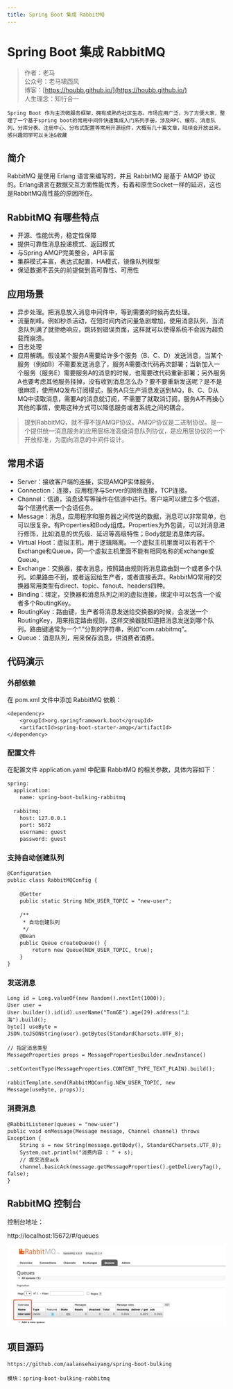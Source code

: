```yaml
---
title: Spring Boot 集成 RabbitMQ
---
```


# Spring Boot 集成 RabbitMQ

> 作者：老马
> <br/>公众号：老马啸西风
> <br/> 博客：[https://houbb.github.io/](https://houbb.github.io/)
> <br/> 人生理念：知行合一


`Spring Boot 作为主流微服务框架，拥有成熟的社区生态。市场应用广泛，为了方便大家，整理了一个基于spring boot的常用中间件快速集成入门系列手册，涉及RPC、缓存、消息队列、分库分表、注册中心、分布式配置等常用开源组件，大概有几十篇文章，陆续会开放出来，感兴趣同学可以关注&收藏`



## 简介

RabbitMQ 是使用 Erlang 语言来编写的，并且 RabbitMQ 是基于 AMQP 协议的。Erlang语言在数据交互方面性能优秀，有着和原生Socket一样的延迟，这也是RabbitMQ高性能的原因所在。

## RabbitMQ 有哪些特点

* 开源、性能优秀，稳定性保障
* 提供可靠性消息投递模式、返回模式
* 与Spring AMQP完美整合，API丰富
* 集群模式丰富，表达式配置，HA模式，镜像队列模型
* 保证数据不丢失的前提做到高可靠性、可用性

## 应用场景

* 异步处理。把消息放入消息中间件中，等到需要的时候再去处理。
* 流量削峰。例如秒杀活动，在短时间内访问量急剧增加，使用消息队列，当消息队列满了就拒绝响应，跳转到错误页面，这样就可以使得系统不会因为超负载而崩溃。
* 日志处理
* 应用解耦。假设某个服务A需要给许多个服务（B、C、D）发送消息，当某个服务（例如B）不需要发送消息了，服务A需要改代码再次部署；当新加入一个服务（服务E）需要服务A的消息的时候，也需要改代码重新部署；另外服务A也要考虑其他服务挂掉，没有收到消息怎么办？要不要重新发送呢？是不是很麻烦，使用MQ发布订阅模式，服务A只生产消息发送到MQ，B、C、D从MQ中读取消息，需要A的消息就订阅，不需要了就取消订阅，服务A不再操心其他的事情，使用这种方式可以降低服务或者系统之间的耦合。

> 提到RabbitMQ，就不得不提AMQP协议。AMQP协议是二进制协议。是一个提供统一消息服务的应用层标准高级消息队列协议，是应用层协议的一个开放标准，为面向消息的中间件设计。

## 常用术语

* Server：接收客户端的连接，实现AMQP实体服务。
* Connection：连接，应用程序与Server的网络连接，TCP连接。
* Channel：信道，消息读写等操作在信道中进行。客户端可以建立多个信道，每个信道代表一个会话任务。
* Message：消息，应用程序和服务器之间传送的数据，消息可以非常简单，也可以很复杂。有Properties和Body组成。Properties为外包装，可以对消息进行修饰，比如消息的优先级、延迟等高级特性；Body就是消息体内容。
* Virtual Host：虚拟主机，用于逻辑隔离。一个虚拟主机里面可以有若干个Exchange和Queue，同一个虚拟主机里面不能有相同名称的Exchange或Queue。
* Exchange：交换器，接收消息，按照路由规则将消息路由到一个或者多个队列。如果路由不到，或者返回给生产者，或者直接丢弃。RabbitMQ常用的交换器常用类型有direct、topic、fanout、headers四种。
* Binding：绑定，交换器和消息队列之间的虚拟连接，绑定中可以包含一个或者多个RoutingKey。
* RoutingKey：路由键，生产者将消息发送给交换器的时候，会发送一个RoutingKey，用来指定路由规则，这样交换器就知道把消息发送到哪个队列。路由键通常为一个“.”分割的字符串，例如“com.rabbitmq”。
* Queue：消息队列，用来保存消息，供消费者消费。


## 代码演示

### 外部依赖

在 pom.xml 文件中添加 RabbitMQ 依赖：

```
<dependency>
    <groupId>org.springframework.boot</groupId>
    <artifactId>spring-boot-starter-amqp</artifactId>
</dependency>
```

### 配置文件

在配置文件 application.yaml 中配置 RabbitMQ 的相关参数，具体内容如下：

```
spring:
  application:
    name: spring-boot-bulking-rabbitmq

  rabbitmq:
    host: 127.0.0.1
    port: 5672
    username: guest
    password: guest
```

### 支持自动创建队列

```
@Configuration
public class RabbitMQConfig {

    @Getter
    public static String NEW_USER_TOPIC = "new-user";

    /**
     * 自动创建队列
     */
    @Bean
    public Queue createQueue() {
        return new Queue(NEW_USER_TOPIC, true);
    }
}
```

### 发送消息

```
Long id = Long.valueOf(new Random().nextInt(1000));
User user = User.builder().id(id).userName("TomGE").age(29).address("上海").build();
byte[] useByte = JSON.toJSONString(user).getBytes(StandardCharsets.UTF_8);

// 指定消息类型
MessageProperties props = MessagePropertiesBuilder.newInstance()
        .setContentType(MessageProperties.CONTENT_TYPE_TEXT_PLAIN).build();

rabbitTemplate.send(RabbitMQConfig.NEW_USER_TOPIC, new Message(useByte, props));
```

### 消费消息

```
@RabbitListener(queues = "new-user")
public void onMessage(Message message, Channel channel) throws Exception {
    String s = new String(message.getBody(), StandardCharsets.UTF_8);
    System.out.println("消费内容 : " + s);
    // 提交消息ack
    channel.basicAck(message.getMessageProperties().getDeliveryTag(), false);
}
```

## RabbitMQ 控制台

控制台地址：

http://localhost:15672/#/queues

<div align="left">
    <img src="/images/spring/springboot/12-1.jpg" width="700px">
</div>


## 项目源码

```
https://github.com/aalansehaiyang/spring-boot-bulking  

模块：spring-boot-bulking-rabbitmq
```

